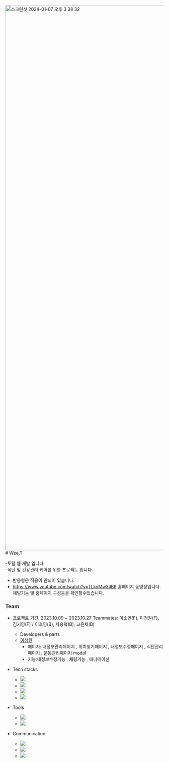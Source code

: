 <img width="1728" alt="스크린샷 2024-01-07 오후 3 38 32" src="https://github.com/leechengwon/weet/assets/141094801/b7962e20-4897-4e8a-975d-bed9cb585fff">
# Wee.T

-토탈 웹 개발 입니다.
<br>
-식단 및 건강관리 케어를 위한 프로젝트 입니다.
<br>
* 반응형은 적용이 안되어 있습니다.
* https://www.youtube.com/watch?v=TLkvMw3iIB8 홈페이지 동영상입니다. 채팅기능 및 홈페이지 구성등을 확인할수있습니다.

### Team

- 프로젝트 기간: 2023.10.09 ~ 2023.10.27
  Teammates: 이소연(F), 이청원(F), 김기영(F) / 이호영(B), 차승혁(B), 고은채(B)

  - Developers & parts
  - <a href="https://github.com/leechengwon" target="_blank">이청원</a>
    - 페이지: 내정보관리페이지 , 위치찾기페이지 , 내정보수정페이지 , 식단관리페이지 , 운동관리페이지 modal
    - 기능:내정보수정기능 , 채팅기능 , 애니메이션 

- Tech stacks

  - <img src="https://img.shields.io/badge/React-%2320232a?style=flat-square&amp;logo=React&amp;logoColor=%2361DAFB">
  - <img src="https://img.shields.io/badge/JavaScript-F7DF1E?style=flat-square&amp;logo=JavaScript&amp;logoColor=black">
  - <img src="https://img.shields.io/badge/Sass-red?style=flat-square&amp;logo=Sass&amp;logoColor=black">
  - <img src="https://img.shields.io/badge/Soket.Io-black?style=flat-square&amp;logo=Soket.io&amp;logoColor=black">
  
  

- Tools
  - <img src="https://img.shields.io/badge/Visual Studio Code-007ACC?style=flat-square&amp;logo=VisualStudioCode&amp;logoColor=white">
  - <img src="https://img.shields.io/badge/Github-181717?style=flat-square&amp;logo=Github&amp;logoColor=white">

- Communication
  - <img src="https://img.shields.io/badge/Slack-4A154B?style=flat-square&amp;logo=slack&amp;logoColor=white">
  - <img src="https://img.shields.io/badge/Trello-brown?style=flat-square&amp;logo=Trello&amp;logoColor=white">
  - <img src="https://img.shields.io/badge/Notion-000000?style=flat-square&amp;logo=notion&amp;logoColor=white"></a>

